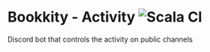 # Bookkity - Activity ![Scala CI](https://github.com/bookkity/activity/workflows/Scala%20CI/badge.svg)
Discord bot that controls the activity on public channels

